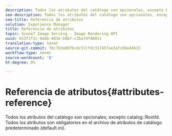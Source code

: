 ```yaml
---
description: Todos los atributos del catálogo son opcionales, excepto RootId del catálogo. Todos los atributos son obligatorios en el archivo de atributos de catálogo predeterminado (default.ini).
seo-description: Todos los atributos del catálogo son opcionales, excepto RootId del catálogo. Todos los atributos son obligatorios en el archivo de atributos de catálogo predeterminado (default.ini).
seo-title: Referencia de atributos
solution: Experience Manager
title: Referencia de atributos
topic: Scene7 Image Serving - Image Rendering API
uuid: 613f1f3c-9abb-4d3e-b8b7-c2ba74f46011
translation-type: tm+mt
source-git-commit: 7bc7b3a86fbcdc57cfdc31745fae3afc06e44b15
workflow-type: tm+mt
source-wordcount: '0'
ht-degree: 0%

---
```



# Referencia de atributos{#attributes-reference}

Todos los atributos del catálogo son opcionales, excepto catalog::RootId. Todos los atributos son obligatorios en el archivo de atributos de catálogo predeterminado (default.ini).

